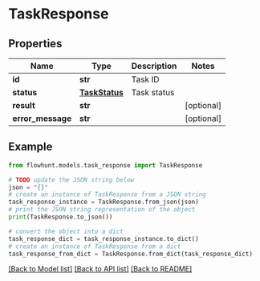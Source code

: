 # TaskResponse


## Properties

Name | Type | Description | Notes
------------ | ------------- | ------------- | -------------
**id** | **str** | Task ID | 
**status** | [**TaskStatus**](TaskStatus.md) | Task status | 
**result** | **str** |  | [optional] 
**error_message** | **str** |  | [optional] 

## Example

```python
from flowhunt.models.task_response import TaskResponse

# TODO update the JSON string below
json = "{}"
# create an instance of TaskResponse from a JSON string
task_response_instance = TaskResponse.from_json(json)
# print the JSON string representation of the object
print(TaskResponse.to_json())

# convert the object into a dict
task_response_dict = task_response_instance.to_dict()
# create an instance of TaskResponse from a dict
task_response_from_dict = TaskResponse.from_dict(task_response_dict)
```
[[Back to Model list]](../README.md#documentation-for-models) [[Back to API list]](../README.md#documentation-for-api-endpoints) [[Back to README]](../README.md)


